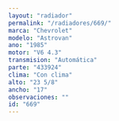 ```yaml
---
layout: "radiador"
permalink: "/radiadores/669/"
marca: "Chevrolet"
modelo: "Astrovan"
ano: "1985"
motor: "V6 4.3"
transmision: "Automática"
parte: "433924"
clima: "Con clima"
alto: "23 5/8"
ancho: "17"
observaciones: ""
id: "669"
---
```


